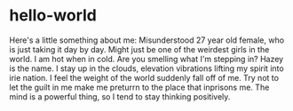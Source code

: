# hello-world

Here's a little something about me:
Misunderstood 27 year old female, who is just taking it day by day. 
Might just be one of the weirdest girls in the world. I am hot when in cold. Are you smelling what I'm stepping in?
Hazey is the name. I stay up in the clouds, elevation vibrations lifting my spirit into irie nation.
I feel the weight of the world suddenly fall off of me. Try not to let the guilt in me make me preturrn to the 
place that inprisons me. The mind is a powerful thing, so I tend to stay thinking positively. 
